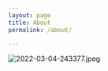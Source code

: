```yaml
---
layout: page
title: About
permalink: /about/

---
```


![2022-03-04-243377.jpeg](https://cyberlizard.github.io/cyberstak/assets/2022-03-04-243377.jpeg)
